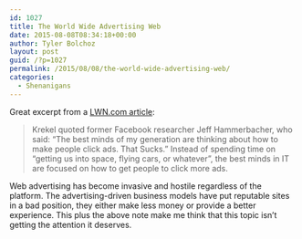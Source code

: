 ```yaml
---
id: 1027
title: The World Wide Advertising Web
date: 2015-08-08T08:34:18+00:00
author: Tyler Bolchoz
layout: post
guid: /?p=1027
permalink: /2015/08/08/the-world-wide-advertising-web/
categories:
  - Shenanigans
---
```

Great excerpt from a [LWN.com article](http://lwn.net/SubscriberLink/652580/ddb64b1eb568fe87/):

> Krekel quoted former Facebook researcher Jeff Hammerbacher, who said: &#8220;The best minds of my generation are thinking about how to make people click ads. That Sucks.&#8221; Instead of spending time on &#8220;getting us into space, flying cars, or whatever&#8221;, the best minds in IT are focused on how to get people to click more ads.

Web advertising has become invasive and hostile regardless of the platform. The advertising-driven business models have put reputable sites in a bad position, they either make less money or provide a better experience. This plus the above note make me think that this topic isn&#8217;t getting the attention it deserves.
